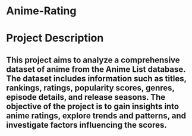 # Anime-Rating
# Project Description
## This project aims to analyze a comprehensive dataset of anime from the Anime List database. The dataset includes information such as titles, rankings, ratings, popularity scores, genres, episode details, and release seasons. The objective of the project is to gain insights into anime ratings, explore trends and patterns, and investigate factors influencing the scores.
